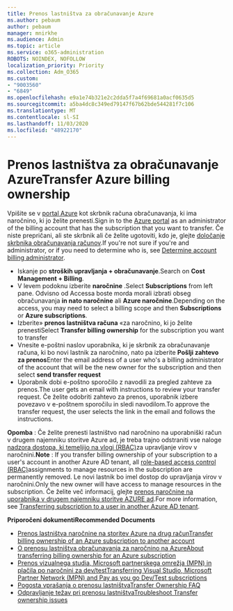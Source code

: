 ```yaml
---
title: Prenos lastništva za obračunavanje Azure
ms.author: pebaum
author: pebaum
manager: mnirkhe
ms.audience: Admin
ms.topic: article
ms.service: o365-administration
ROBOTS: NOINDEX, NOFOLLOW
localization_priority: Priority
ms.collection: Adm_O365
ms.custom:
- "9003560"
- "6849"
ms.openlocfilehash: e9a1e74b321e2c2dda5f7a4f69681a0acf0635d5
ms.sourcegitcommit: a5ba4dc8c349ed79147f67b62bde544281f7c106
ms.translationtype: MT
ms.contentlocale: sl-SI
ms.lasthandoff: 11/03/2020
ms.locfileid: "48922170"
---
```

# <a name="transfer-azure-billing-ownership"></a><span data-ttu-id="27167-102">Prenos lastništva za obračunavanje Azure</span><span class="sxs-lookup"><span data-stu-id="27167-102">Transfer Azure billing ownership</span></span>

<span data-ttu-id="27167-103">Vpišite se v [portal Azure](https://portal.azure.com/) kot skrbnik računa obračunavanja, ki ima naročnino, ki jo želite prenesti.</span><span class="sxs-lookup"><span data-stu-id="27167-103">Sign in to the [Azure portal](https://portal.azure.com/) as an administrator of the billing account that has the subscription that you want to transfer.</span></span> <span data-ttu-id="27167-104">Če niste prepričani, ali ste skrbnik ali če želite ugotoviti, kdo je, glejte [določanje skrbnika obračunavanja računov](https://docs.microsoft.com/azure/cost-management-billing/understand/subscription-transfer#whoisaa).</span><span class="sxs-lookup"><span data-stu-id="27167-104">If you're not sure if you're and administrator, or if you need to determine who is, see [Determine account billing administrator](https://docs.microsoft.com/azure/cost-management-billing/understand/subscription-transfer#whoisaa).</span></span>

- <span data-ttu-id="27167-105">Iskanje po **stroških upravljanja + obračunavanje**.</span><span class="sxs-lookup"><span data-stu-id="27167-105">Search on **Cost Management + Billing**.</span></span>
- <span data-ttu-id="27167-106">V levem podoknu izberite **naročnine** .</span><span class="sxs-lookup"><span data-stu-id="27167-106">Select **Subscriptions** from left pane.</span></span> <span data-ttu-id="27167-107">Odvisno od Accessa boste morda morali izbrati obseg obračunavanja **in nato naročnine** ali **Azure naročnine**.</span><span class="sxs-lookup"><span data-stu-id="27167-107">Depending on the access, you may need to select a billing scope and then **Subscriptions** or **Azure subscriptions**.</span></span>
- <span data-ttu-id="27167-108">Izberite» **prenos lastništva računa** «za naročnino, ki jo želite prenesti</span><span class="sxs-lookup"><span data-stu-id="27167-108">Select **Transfer billing ownership** for the subscription you want to transfer</span></span>
- <span data-ttu-id="27167-109">Vnesite e-poštni naslov uporabnika, ki je skrbnik za obračunavanje računa, ki bo novi lastnik za naročnino, nato pa izberite **Pošlji zahtevo za prenos**</span><span class="sxs-lookup"><span data-stu-id="27167-109">Enter the email address of a user who's a billing administrator of the account that will be the new owner for the subscription and then select **send transfer request**</span></span>
- <span data-ttu-id="27167-110">Uporabnik dobi e-poštno sporočilo z navodili za pregled zahteve za prenos.</span><span class="sxs-lookup"><span data-stu-id="27167-110">The user gets an email with instructions to review your transfer request.</span></span> <span data-ttu-id="27167-111">Če želite odobriti zahtevo za prenos, uporabnik izbere povezavo v e-poštnem sporočilu in sledi navodilom.</span><span class="sxs-lookup"><span data-stu-id="27167-111">To approve the transfer request, the user selects the link in the email and follows the instructions.</span></span>

<span data-ttu-id="27167-112">**Opomba** : Če želite prenesti lastništvo nad naročnino na uporabniški račun v drugem najemniku storitve Azure ad, je treba trajno odstraniti vse naloge [nadzora dostopa, ki temeljijo na vlogi (RBAC)](https://docs.microsoft.com/azure/role-based-access-control/overview?WT.mc_id=Portal-Microsoft_Azure_Support)za upravljanje virov v naročnini.</span><span class="sxs-lookup"><span data-stu-id="27167-112">**Note** : If you transfer billing ownership of your subscription to a user's account in another Azure AD tenant, all [role-based access control (RBAC)](https://docs.microsoft.com/azure/role-based-access-control/overview?WT.mc_id=Portal-Microsoft_Azure_Support)assignments to manage resources in the subscription are permanently removed.</span></span> <span data-ttu-id="27167-113">Le novi lastnik bo imel dostop do upravljanja virov v naročnini.</span><span class="sxs-lookup"><span data-stu-id="27167-113">Only the new owner will have access to manage resources in the subscription.</span></span> <span data-ttu-id="27167-114">Če želite več informacij, glejte [prenos naročnine na uporabnika v drugem najemniku storitve AZURE ad](https://docs.microsoft.com/azure/active-directory/managed-identities-azure-resources/known-issues?WT.mc_id=Portal-Microsoft_Azure_Support).</span><span class="sxs-lookup"><span data-stu-id="27167-114">For more information, see [Transferring subscription to a user in another Azure AD tenant](https://docs.microsoft.com/azure/active-directory/managed-identities-azure-resources/known-issues?WT.mc_id=Portal-Microsoft_Azure_Support).</span></span>

<span data-ttu-id="27167-115">**Priporočeni dokumenti**</span><span class="sxs-lookup"><span data-stu-id="27167-115">**Recommended Documents**</span></span>

- [<span data-ttu-id="27167-116">Prenos lastništva naročnine na storitev Azure na drug račun</span><span class="sxs-lookup"><span data-stu-id="27167-116">Transfer billing ownership of an Azure subscription to another account</span></span>](https://docs.microsoft.com/azure/cost-management-billing/manage/billing-subscription-transfer)
- [<span data-ttu-id="27167-117">O prenosu lastništva obračunavanja za naročnino na Azure</span><span class="sxs-lookup"><span data-stu-id="27167-117">About transferring billing ownership for an Azure subscription</span></span>](https://docs.microsoft.com//azure/cost-management-billing/understand/subscription-transfer)
- [<span data-ttu-id="27167-118">Prenos vizualnega studia, Microsoft partnerskega omrežja (MPN) in plačila po naročnini za dev/test</span><span class="sxs-lookup"><span data-stu-id="27167-118">Transferring Visual Studio, Microsoft Partner Network (MPN) and Pay as you go Dev/Test subscriptions</span></span>](https://docs.microsoft.com/azure/billing/billing-subscription-transfer?WT.mc_id=Portal-Microsoft_Azure_Support#transferring-visual-studio-microsoft-partner-network-mpn-and-pay-as-you-go-devtest-subscriptions)
- [<span data-ttu-id="27167-119">Pogosta vprašanja o prenosu lastništva</span><span class="sxs-lookup"><span data-stu-id="27167-119">Transfer Ownership FAQ</span></span>](https://docs.microsoft.com/azure/billing/billing-subscription-transfer?WT.mc_id=Portal-Microsoft_Azure_Support#frequently-asked-questions-faq-for-senders)
- [<span data-ttu-id="27167-120">Odpravljanje težav pri prenosu lastništva</span><span class="sxs-lookup"><span data-stu-id="27167-120">Troubleshoot Transfer ownership issues</span></span>](https://docs.microsoft.com/azure/billing/billing-subscription-transfer?WT.mc_id=Portal-Microsoft_Azure_Support#troubleshooting)
